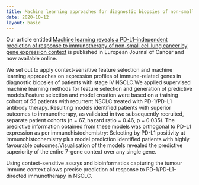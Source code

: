 ```yaml
---
title: Machine learning approaches for diagnostic biopsies of non-small cell lung cancer patients
date: 2020-10-12
layout: basic
---
```

Our article entitled [Machine learning reveals a PD-L1–independent prediction of response to immunotherapy of non-small cell lung cancer by gene expression context](https://doi.org/10.1016/j.ejca.2020.09.015) is published in European Journal of Cancer and now available online.

We set out to apply context-sensitive feature selection and machine learning approaches on expression profiles of immune-related genes in diagnostic biopsies of patients with stage IV NSCLC.We applied supervised machine learning methods for feature selection and generation of predictive models.Feature selection and model creation were based on a training cohort of 55 patients with recurrent NSCLC treated with PD-1/PD-L1 antibody therapy. Resulting models identified patients with superior outcomes to immunotherapy, as validated in two subsequently recruited, separate patient cohorts (n = 67, hazard ratio = 0.46, p = 0.035). The predictive information obtained from these models was orthogonal to PD-L1 expression as per immunohistochemistry: Selecting by PD-L1 positivity at immunohistochemistry plus model prediction identified patients with highly favourable outcomes.Visualisation of the models revealed the predictive superiority of the entire 7-gene context over any single gene.

Using context-sensitive assays and bioinformatics capturing the tumour immune context allows precise prediction of response to PD-1/PD-L1-directed immunotherapy in NSCLC.
